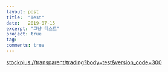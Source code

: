 ```yaml
---
layout: post
title:  "Test"
date:   2019-07-15
excerpt: "그냥 테스트"
project: true
tag:
comments: true
---
```




<a href="stockplus://transparent/trading?body=test&version_code=300"> stockplus://transparent/trading?body=test&version_code=300 </a> 
